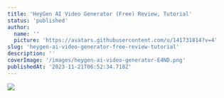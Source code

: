 ```yaml
---
title: 'HeyGen AI Video Generator (Free) Review, Tutorial'
status: 'published'
author:
  name: ''
  picture: 'https://avatars.githubusercontent.com/u/141731814?v=4'
slug: 'heygen-ai-video-generator-free-review-tutorial'
description: ''
coverImage: '/images/heygen-ai-video-generator-E4ND.png'
publishedAt: '2023-11-21T06:52:34.718Z'
---
```


![](/images/heygen-ai-video-generator-I5Mz.png)



